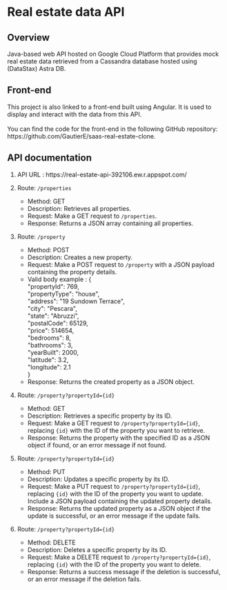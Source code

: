 # Real estate data API
<h2>Overview</h2>
Java-based web API hosted on Google Cloud Platform that provides mock real estate data retrieved from a Cassandra database hosted using (DataStax) Astra DB.

<h2>Front-end</h2>
This project is also linked to a front-end built using Angular. It is used to display and interact with the data from this API. 
<br/>
<br/>
You can find the code for the front-end in the following GitHub repository: https://github.com/GautierE/saas-real-estate-clone.

<h2>API documentation </h2>
<ol>
    <li>
        API URL : https://real-estate-api-392106.ew.r.appspot.com/
    </li>
    <li>
        <p>Route: <code>/properties</code></p>
        <ul>
            <li>Method: GET</li>
            <li>Description: Retrieves all properties.</li>
            <li>Request: Make a GET request to <code>/properties</code>.</li>
            <li>Response: Returns a JSON array containing all properties.</li>
        </ul>
    </li>
    <li>
        <p>Route: <code>/property</code></p>
        <ul>
            <li>Method: POST</li>
            <li>Description: Creates a new property.</li>
            <li>Request: Make a POST request to <code>/property</code> with a JSON payload containing the property
                details.</li>
          <li>Valid body example : { <br/>
        "propertyId": 769, <br/>
        "propertyType": "house", <br/>
        "address": "19 Sundown Terrace", <br/>
        "city": "Pescara", <br/>
        "state": "Abruzzi", <br/>
        "postalCode": 65129, <br/>
        "price": 514654, <br/>
        "bedrooms": 8, <br/>
        "bathrooms": 3, <br/>
        "yearBuilt": 2000, <br/>
        "latitude": 3.2, <br/>
        "longitude": 2.1 <br/>
    }
          </li>
            <li>Response: Returns the created property as a JSON object.</li>
        </ul>
    </li>
    <li>
        <p>Route: <code>/property?propertyId={id}</code></p>
        <ul>
            <li>Method: GET</li>
            <li>Description: Retrieves a specific property by its ID.</li>
            <li>Request: Make a GET request to <code>/property?propertyId={id}</code>, replacing <code>{id}</code> with
                the ID of the property you want to retrieve.</li>
            <li>Response: Returns the property with the specified ID as a JSON object if found, or an error message if
                not found.</li>
        </ul>
    </li>
    <li>
        <p>Route: <code>/property?propertyId={id}</code></p>
        <ul>
            <li>Method: PUT</li>
            <li>Description: Updates a specific property by its ID.</li>
            <li>Request: Make a PUT request to <code>/property?propertyId={id}</code>, replacing <code>{id}</code> with
                the ID of the property you want to update. Include a JSON payload containing the updated property
                details.</li>
            <li>Response: Returns the updated property as a JSON object if the update is successful, or an error message
                if the update fails.</li>
        </ul>
    </li>
    <li>
        <p>Route: <code>/property?propertyId={id}</code></p>
        <ul>
            <li>Method: DELETE</li>
            <li>Description: Deletes a specific property by its ID.</li>
            <li>Request: Make a DELETE request to <code>/property?propertyId={id}</code>, replacing <code>{id}</code>
                with the ID of the property you want to delete.</li>
            <li>Response: Returns a success message if the deletion is successful, or an error message if the deletion
                fails.</li>
        </ul>
    </li>
</ol>
